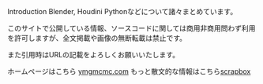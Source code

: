Introduction
Blender, Houdini Pythonなどについて諸々まとめています。

このサイトで公開している情報、ソースコードに関しては商用非商用問わず利用を許可しますが、全文掲載や画像の無断転載は禁止です。

また引用時はURLの記載をよろしくお願いいたします。

ホームページはこちら [ymgmcmc.com](https://ymgmcmc.com)
もっと散文的な情報はこちら[scrapbox](https://scrapbox.io/ymgmcmc/)
